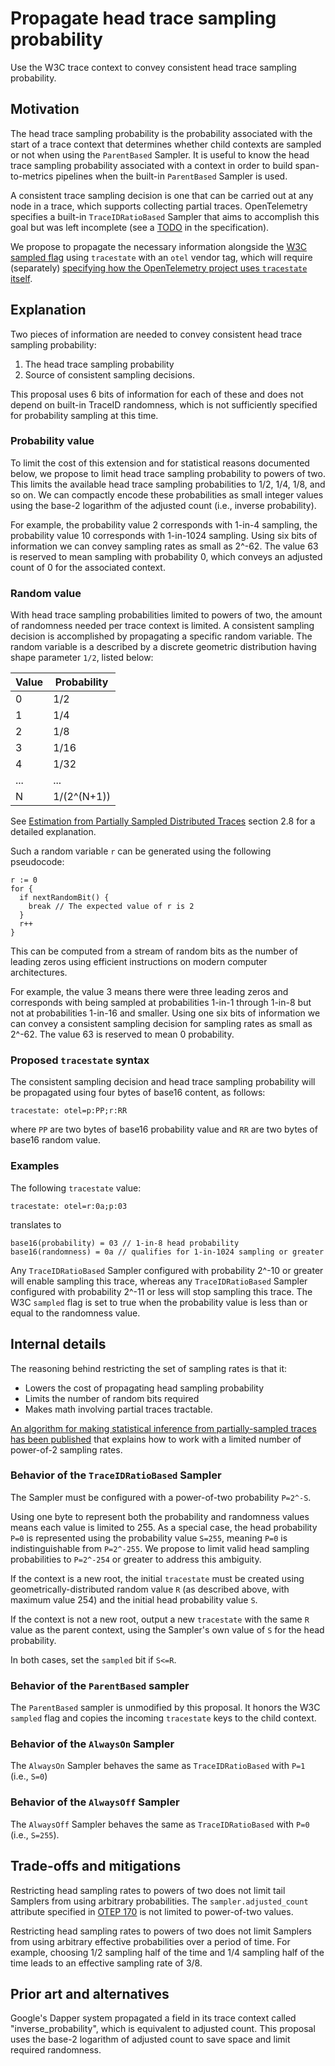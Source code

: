 # Propagate head trace sampling probability

Use the W3C trace context to convey consistent head trace sampling probability.

## Motivation

The head trace sampling probability is the probability associated with
the start of a trace context that determines whether child contexts
are sampled or not when using the `ParentBased` Sampler.  It is useful
to know the head trace sampling probability associated with a context
in order to build span-to-metrics pipelines when the built-in
`ParentBased` Sampler is used.

A consistent trace sampling decision is one that can be carried out at
any node in a trace, which supports collecting partial traces.
OpenTelemetry specifies a built-in `TraceIDRatioBased` Sampler that
aims to accomplish this goal but was left incomplete (see a
[TODO](https://github.com/open-telemetry/opentelemetry-specification/blob/main/specification/trace/sdk.md#traceidratiobased) 
in the specification).

We propose to propagate the necessary information alongside the [W3C
sampled flag](https://www.w3.org/TR/trace-context/#sampled-flag) using
`tracestate` with an `otel` vendor tag, which will require
(separately) [specifying how the OpenTelemetry project uses
`tracestate` itself](https://github.com/open-telemetry/opentelemetry-specification/pull/1852).

## Explanation

Two pieces of information are needed to convey consistent head trace
sampling probability:

1. The head trace sampling probability
2. Source of consistent sampling decisions.

This proposal uses 6 bits of information for each of these and does
not depend on built-in TraceID randomness, which is not sufficiently
specified for probability sampling at this time.

### Probability value

To limit the cost of this extension and for statistical reasons
documented below, we propose to limit head trace sampling probability
to powers of two.  This limits the available head trace sampling
probabilities to 1/2, 1/4, 1/8, and so on.  We can compactly encode
these probabilities as small integer values using the base-2 logarithm
of the adjusted count (i.e., inverse probability).

For example, the probability value 2 corresponds with 1-in-4 sampling,
the probability value 10 corresponds with 1-in-1024 sampling.  Using
six bits of information we can convey sampling rates as small as
2^-62.  The value 63 is reserved to mean sampling with probability 0,
which conveys an adjusted count of 0 for the associated context.

### Random value

With head trace sampling probabilities limited to powers of two, the
amount of randomness needed per trace context is limited.  A
consistent sampling decision is accomplished by propagating a specific
random variable.  The random variable is a described by a discrete
geometric distribution having shape parameter `1/2`, listed below:

| Value | Probability |
| ----- | ----------- |
| 0 | 1/2 |
| 1 | 1/4 |
| 2 | 1/8 |
| 3 | 1/16 |
| 4 | 1/32 |
| ... | ... |
| N | 1/(2^(N+1)) |

See [Estimation from Partially Sampled Distributed
Traces](https://arxiv.org/pdf/2107.07703.pdf) section 2.8 for a
detailed explanation.

Such a random variable `r` can be generated using the following
pseudocode:

```
r := 0
for {
  if nextRandomBit() {
    break // The expected value of r is 2
  }
  r++
}
```

This can be computed from a stream of random bits as the number of
leading zeros using efficient instructions on modern computer
architectures.

For example, the value 3 means there were three leading zeros and
corresponds with being sampled at probabilities 1-in-1 through 1-in-8
but not at probabilities 1-in-16 and smaller.  Using one six bits of
information we can convey a consistent sampling decision for sampling
rates as small as 2^-62.  The value 63 is reserved to mean 0
probability.

### Proposed `tracestate` syntax

The consistent sampling decision and head trace sampling probability
will be propagated using four bytes of base16 content, as follows:

```
tracestate: otel=p:PP;r:RR
```

where `PP` are two bytes of base16 probability value and `RR` are two
bytes of base16 random value.

### Examples

The following `tracestate` value:

```
tracestate: otel=r:0a;p:03
```

translates to

```
base16(probability) = 03 // 1-in-8 head probability
base16(randomness) = 0a // qualifies for 1-in-1024 sampling or greater
```

Any `TraceIDRatioBased` Sampler configured with probability 2^-10 or
greater will enable sampling this trace, whereas any
`TraceIDRatioBased` Sampler configured with probability 2^-11 or less
will stop sampling this trace.  The W3C `sampled` flag is set to true
when the probability value is less than or equal to the randomness
value.

## Internal details

The reasoning behind restricting the set of sampling rates is that it:

- Lowers the cost of propagating head sampling probability
- Limits the number of random bits required
- Makes math involving partial traces tractable.

[An algorithm for making statistical inference from partially-sampled
traces has been published](https://arxiv.org/pdf/2107.07703.pdf) that
explains how to work with a limited number of power-of-2 sampling rates.

### Behavior of the `TraceIDRatioBased` Sampler

The Sampler must be configured with a power-of-two probability
`P=2^-S`.

Using one byte to represent both the probability and randomness values
means each value is limited to 255.  As a special case, the head
probability `P=0` is represented using the probability value `S=255`,
meaning `P=0` is indistinguishable from `P=2^-255`.  We propose to
limit valid head sampling probabilities to `P=2^-254` or greater to
address this ambiguity.

If the context is a new root, the initial `tracestate` must be created
using geometrically-distributed random value `R` (as described above,
with maximum value 254) and the initial head probability value `S`.

If the context is not a new root, output a new `tracestate` with the
same `R` value as the parent context, using the Sampler's own value of
`S` for the head probability.

In both cases, set the `sampled` bit if `S<=R`.

### Behavior of the `ParentBased` sampler

The `ParentBased` sampler is unmodified by this proposal.  It honors
the W3C `sampled` flag and copies the incoming `tracestate` keys to
the child context.

### Behavior of the `AlwaysOn` Sampler

The `AlwaysOn` Sampler behaves the same as `TraceIDRatioBased` with `P=1` (i.e., `S=0`)

### Behavior of the `AlwaysOff` Sampler

The `AlwaysOff` Sampler behaves the same as `TraceIDRatioBased` with `P=0` (i.e., `S=255`).

## Trade-offs and mitigations

Restricting head sampling rates to powers of two does not limit tail
Samplers from using arbitrary probabilities.  The
`sampler.adjusted_count` attribute specified in [OTEP
170](https://github.com/open-telemetry/oteps/pull/170) is not limited
to power-of-two values.

Restricting head sampling rates to powers of two does not limit
Samplers from using arbitrary effective probabilities over a period of
time.  For example, choosing 1/2 sampling half of the time and 1/4
sampling half of the time leads to an effective sampling rate of 3/8.

## Prior art and alternatives

Google's Dapper system propagated a field in its trace context called
"inverse_probability", which is equivalent to adjusted count.  This
proposal uses the base-2 logarithm of adjusted count to save space and
limit required randomness.
